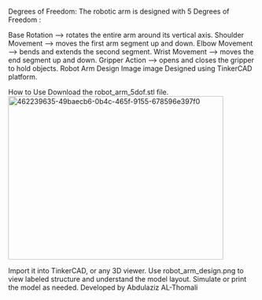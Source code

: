 Degrees of Freedom:
The robotic arm is designed with 5 Degrees of Freedom :

Base Rotation —> rotates the entire arm around its vertical axis.
Shoulder Movement —> moves the first arm segment up and down.
Elbow Movement —> bends and extends the second segment.
Wrist Movement —> moves the end segment up and down.
Gripper Action —> opens and closes the gripper to hold objects.
Robot Arm Design Image
image
Designed using TinkerCAD platform.

How to Use
Download the robot_arm_5dof.stl file.<img width="437" height="332" alt="462239635-49baecb6-0b4c-465f-9155-678596e397f0" src="https://github.com/user-attachments/assets/c5d2215d-d532-4d41-939b-a30e2247762e" />

Import it into TinkerCAD, or any 3D viewer.
Use robot_arm_design.png to view labeled structure and understand the model layout.
Simulate or print the model as needed.
Developed by Abdulaziz AL-Thomali

